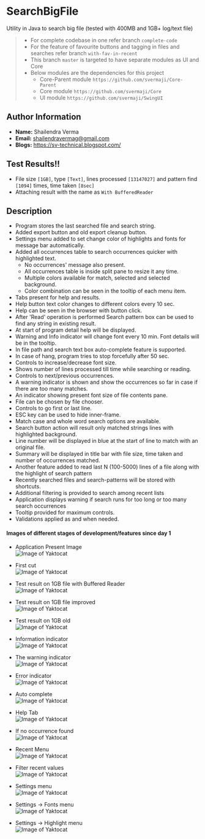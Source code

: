 # SearchBigFile
Utility in Java to search big file (tested with 400MB and 1GB+ log/text file)

> * For complete codebase in one refer branch `complete-code`
> * For the feature of favourite buttons and tagging in files and searches refer branch `with-fav-in-recent`
> * This branch `master` is targeted to have separate modules as UI and Core
> * Below modules are the dependencies for this project
>   - Core-Parent module `https://github.com/svermaji/Core-Parent`
>   - Core module `https://github.com/svermaji/Core`
>   - UI module `https://github.com/svermaji/SwingUI`

## Author Information
* **Name:** Shailendra Verma
* **Email:** shailendravermag@gmail.com
* **Blogs:** https://sv-technical.blogspot.com/

## Test Results!!
 - File size `[1GB]`, type `[Text]`, lines processed `[13147027]` and pattern find `[1094]` times, time taken `[8sec]`
 - Attaching result with the name as `With BufferedReader`

## Description
* Program stores the last searched file and search string. 
* Added export button and old export cleanup button. 
* Settings menu added to set change color of highlights and fonts for message bar automatically. 
* Added all occurrences table to search occurrences quicker with highlighted text.  
    * No occurrences' message also present. 
    * All occurrences table is inside split pane to resize it any time. 
    * Multiple colors available for match, selected and selected background. 
    * Color combination can be seen in the tooltip of each menu item. 
* Tabs present for help and results. 
* Help button text color changes to different colors every 10 sec. 
* Help can be seen in the browser with button click. 
* After 'Read' operation is performed Search pattern box can be used to find any string in existing result. 
* At start of program detail help will be displayed. 
* Warning and Info indicator will change font every 10 min.  Font details will be in the tooltip. 
* In file path and search text box auto-complete feature is supported. 
* In case of hang, program tries to stop forcefully after 50 sec. 
* Controls to increase/decrease font size. 
* Shows number of lines processed till time while searching or reading. 
* Controls to next/previous occurrences. 
* A warning indicator is shown and show the occurrences so far in case if there are too many matches. 
* An indicator showing present font size of file contents pane.
* File can be chosen by file chooser.
* Controls to go first or last line.
* ESC key can be used to hide inner-frame.
* Match case and whole word search options are available. 
* Search button action will result only matched strings lines with highlighted background. 
* Line number will be displayed in blue at the start of line to match with an original file. 
* Summary will be displayed in title bar with file size, time taken and number of occurrences matched.
* Another feature added to read last N (100-5000) lines of a file along with the highlight of search pattern  
* Recently searched files and search-patterns will be stored with shortcuts. 
* Additional filtering is provided to search among recent lists
* Application displays warning if search runs for too long or too many search occurrences 
* Tooltip provided for maximum controls.  
* Validations applied as and when needed.

#### Images of different stages of development/features since day 1
* Application Present Image<br>
![Image of Yaktocat](https://github.com/svermaji/SearchBigFile/blob/master/app-images/app-image-23-nov.png)

* First cut<br>
![Image of Yaktocat](https://github.com/svermaji/SearchBigFile/blob/master/app-images/app-image-first-cut.png)

* Test result on 1GB file with Buffered Reader<br>
![Image of Yaktocat](https://github.com/svermaji/SearchBigFile/blob/master/app-images/app-test-result-BR.png)

* Test result on 1GB file improved<br>
![Image of Yaktocat](https://github.com/svermaji/SearchBigFile/blob/master/app-images/app-test-1gb-new.png)

* Test result on 1GB old<br>
![Image of Yaktocat](https://github.com/svermaji/SearchBigFile/blob/master/app-images/app-test-1gb.png)

* Information indicator<br>
![Image of Yaktocat](https://github.com/svermaji/SearchBigFile/blob/master/app-images/app-image-info.png)

* The warning indicator<br>
![Image of Yaktocat](https://github.com/svermaji/SearchBigFile/blob/master/app-images/app-image-warn.png)

* Error indicator<br>
![Image of Yaktocat](https://github.com/svermaji/SearchBigFile/blob/master/app-images/app-image-error.png)

* Auto complete<br>
![Image of Yaktocat](https://github.com/svermaji/SearchBigFile/blob/master/app-images/app-image-ac.png)

* Help Tab<br>
![Image of Yaktocat](https://github.com/svermaji/SearchBigFile/blob/master/app-images/app-image-help.png)

* If no occurrence found<br>
![Image of Yaktocat](https://github.com/svermaji/SearchBigFile/blob/master/app-images/app-image-no-occr.png)

* Recent Menu<br>
![Image of Yaktocat](https://github.com/svermaji/SearchBigFile/blob/master/app-images/app-image-recent.png)

* Filter recent values<br>
![Image of Yaktocat](https://github.com/svermaji/SearchBigFile/blob/master/app-images/app-image-recent-filter.png)

* Settings menu<br>
![Image of Yaktocat](https://github.com/svermaji/SearchBigFile/blob/master/app-images/app-image-settings.png)

* Settings -> Fonts menu<br>
![Image of Yaktocat](https://github.com/svermaji/SearchBigFile/blob/master/app-images/app-image-fonts-menu.png)

* Settings -> Highlight menu<br>
![Image of Yaktocat](https://github.com/svermaji/SearchBigFile/blob/master/app-images/app-image-highlight-color-options.png)
